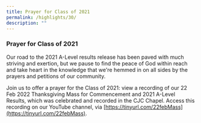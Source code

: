 ```yaml
---
title: Prayer for Class of 2021
permalink: /highlights/30/
description: ""
---
```

### **Prayer for Class of 2021**
Our road to the 2021 A-Level results release has been paved with much striving and exertion, but we pause to find the peace of God within reach and take heart in the knowledge that we're hemmed in on all sides by the prayers and petitions of our community.

Join us to offer a prayer for the Class of 2021: view a recording of our 22 Feb 2022 Thanksgiving Mass for Commencement and 2021 A-Level Results, which was celebrated and recorded in the CJC Chapel. Access this recording on our YouTube channel, via [https://tinyurl.com/22febMass](https://tinyurl.com/22febMass).